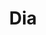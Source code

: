 ---
title: "Dia"
url: /ciudad-autonoma-de-buenos-aires/dia-avenida-avellaneda/
shop: supermercado
---